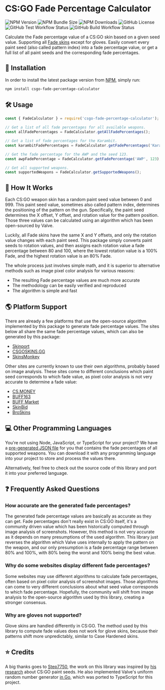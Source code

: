# CS:GO Fade Percentage Calculator

![NPM Version](https://img.shields.io/npm/v/csgo-fade-percentage-calculator)
![NPM Bundle Size](https://img.shields.io/bundlephobia/min/csgo-fade-percentage-calculator?label=size)
![NPM Downloads](https://img.shields.io/npm/dm/csgo-fade-percentage-calculator)
![GitHub License](https://img.shields.io/github/license/chescos/csgo-fade-percentage-calculator)
![GitHub Test Workflow Status](https://img.shields.io/github/workflow/status/chescos/csgo-fade-percentage-calculator/Test/master?label=tests)
![GitHub Build Workflow Status](https://img.shields.io/github/workflow/status/chescos/csgo-fade-percentage-calculator/Build/master?label=build)

Calculate the Fade percentage value of a CS:GO skin based on a given seed value. Supporting all
[Fade skins](https://csgoskins.gg/families/fade) except for gloves. Easily convert every paint seed
(also called pattern index) into a fade percentage value, or get a full list of all paint seeds and
the corresponding fade percentages.

## 🚀 Installation

In order to install the latest package version from
[NPM](https://www.npmjs.com/package/csgo-fade-percentage-calculator), simply run:

```bash
npm install csgo-fade-percentage-calculator
```

## 🛠 Usage

```js
const { FadeCalculator } = require('csgo-fade-percentage-calculator');

// Get a list of all fade percentages for all available weapons.
const allFadePercentages = FadeCalculator.getAllFadePercentages();

// Get a list of fade percentages for the Karambit.
const karambitFadePercentages = FadeCalculator.getFadePercentages('Karambit');

// Get the fade percentage for the AWP and the seed 123.
const awpFadePercentage = FadeCalculator.getFadePercentage('AWP', 123);

// Get all supported weapons.
const supportedWeapons = FadeCalculator.getSupportedWeapons();
```

## 📜 How It Works

Each CS:GO weapon skin has a random paint seed value between 0 and 999. This paint seed value, sometimes also
called pattern index, determines the positioning of the pattern on the gun. Specifically, the paint seed determines
the X offset, Y offset, and rotation value for the pattern position. Those three values can be calculated using
an algorithm which has been open-sourced by Valve.

Luckily, all Fade skins have the same X and Y offsets, and only the rotation value changes with each paint seed.
This package simply converts paint seeds to rotation values, and then assigns each rotation value a fade percentage
between 80 and 100, where the lowest rotation value is a 100% Fade, and the highest rotation value is an 80% Fade.

The whole process just involves simple math, and it is superior to alternative methods such as image pixel color
analysis for various reasons:

- The resulting Fade percentage values are much more accurate
- The methodology can be easily verified and reproduced
- The algorithm is simple and fast

## 🌎 Platform Support

There are already a few platforms that use the open-source algorithm implemented by this package to generate
fade percentage values. The sites below all share the same fade percentage values, which can also be generated by
this package:

- [Skinport](https://skinport.com/)
- [CSGOSKINS.GG](https://csgoskins.gg/)
- [SkinsMonkey](https://skinsmonkey.com/)

Other sites are currently known to use their own algorithms, probably based on image analysis. These sites come
to different conclusions which paint seed corresponds to which fade value, as pixel color analysis is not
very accurate to determine a fade value:

- [CS.MONEY](https://cs.money/)
- [BUFF163](https://buff.163.com/)
- [BUFF Market](https://buff.market/)
- [SkinBid](https://skinbid.com/)
- [BroSkins](https://broskins.com/)

## 💻 Other Programming Languages

You're not using Node, JavaScript, or TypeScript for your project? We have a
[pre-generated JSON file](https://raw.githubusercontent.com/chescos/csgo-fade-percentage-calculator/master/generared/fade-percentages.json)
for you that contains the fade percentages of all supported weapons. You can download it with any programming language
into your project to store and process the values there.

Alternatively, feel free to check out the source code of this library and port it into your preferred language.

## ❓ Frequently Asked Questions

### How accurate are the generated fade percentages?

The generated fade percentage values are basically as accurate as they can get. Fade percentages don't really exist
in CS:GO itself, it's a community driven value which has been historically computed through image analysis of
screenshots. However, this method is not very accurate as it depends on many presumptions of the used algorithm.
This library just reverses the algorithm which Valve uses internally to apply the pattern on the weapon, and our only
presumption is a fade percentage range between 80% and 100%, with 80% being the worst and 100% being the best value.

### Why do some websites display different fade percentages?

Some websites may use different algorithms to calculate fade percentages, often based on pixel color analysis of
screenshot images. Those algorithms can come to very different conclusions about what seed value corresponds to which
fade percentage. Hopefully, the community will shift from image analysis to the open-source algorithm used by this
library, creating a stronger consensus.

### Why are gloves not supported?

Glove skins are handled differently in CS:GO. The method used by this library to compute fade values does not work
for glove skins, because their patterns shift more unpredictably, similar to Case Hardened skins.

## ⭐ Credits

A big thanks goes to [Step7750](https://github.com/Step7750), the work on this library was inspired by
[his research](https://www.reddit.com/r/GlobalOffensiveTrade/comments/b7g538/psa_how_paint_seed_actually_works_technical/)
about CS:GO paint seeds. He also implemented Valve's uniform random number generator
[in Go](https://github.com/Step7750/UniformRandom), which was ported to TypeScript for this project.
